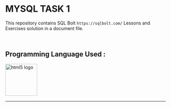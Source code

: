 # MYSQL TASK 1

This repository contains SQL Bolt `https://sqlbolt.com/` Lessons and Exercises solution in a document file.

<br/>


### <h2 align="left">Programming Language Used :</h2>

<div align="left">
  <img src="https://www.svgrepo.com/show/303251/mysql-logo.svg" height="100" alt="html5 logo"  />
  <img width="50" />
  </div>

------
